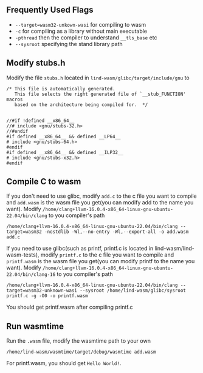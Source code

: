 ## Frequently Used Flags
- `--target=wasm32-unkown-wasi` for compiling to wasm
- `-c` for compiling as a library without main executable
- `-pthread` then the compiler to understand `__tls_base` etc
- `--sysroot` specifying the stand library path

## Modify stubs.h
Modify the file `stubs.h` located in `lind-wasm/glibc/target/include/gnu` to

```
/* This file is automatically generated.
   This file selects the right generated file of `__stub_FUNCTION' macros
   based on the architecture being compiled for.  */


//#if !defined __x86_64__
//# include <gnu/stubs-32.h>
//#endif
#if defined __x86_64__ && defined __LP64__
# include <gnu/stubs-64.h>
#endif
#if defined __x86_64__ && defined __ILP32__
# include <gnu/stubs-x32.h>
#endif
```

## Compile C to wasm
If you don't need to use glibc, modify `add.c` to the c file you want to compile and `add.wasm` is the wasm file you get(you can modify add to the name you want). Modify `/home/clang+llvm-16.0.4-x86_64-linux-gnu-ubuntu-22.04/bin/clang` to you compiler's path

```
/home/clang+llvm-16.0.4-x86_64-linux-gnu-ubuntu-22.04/bin/clang --target=wasm32 -nostdlib -Wl,--no-entry -Wl,--export-all -o add.wasm add.c
```

If you need to use glibc(such as printf, printf.c is located in lind-wasm/lind-wasm-tests), modify `printf.c` to the c file you want to compile and `printf.wasm` is the wasm file you get(you can modify printf to the name you want). Modify `/home/clang+llvm-16.0.4-x86_64-linux-gnu-ubuntu-22.04/bin/clang-16` to you compiler's path

```
/home/clang+llvm-16.0.4-x86_64-linux-gnu-ubuntu-22.04/bin/clang --target=wasm32-unknown-wasi --sysroot /home/lind-wasm/glibc/sysroot printf.c -g -O0 -o printf.wasm
```

You should get printf.wasm after compiling printf.c

## Run wasmtime
Run the `.wasm` file, modify the wasmtime path to your own

```
/home/lind-wasm/wasmtime/target/debug/wasmtime add.wasm
```

For printf.wasm, you should get `Hello World!`.
